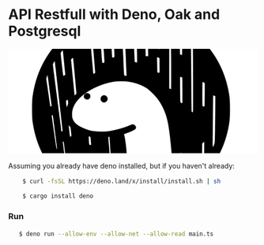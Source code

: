 # API Restfull with Deno, Oak and Postgresql

![Drag Racing](deno.png)

Assuming you already have deno installed, but if you haven't already:

```bash
    $ curl -fsSL https://deno.land/x/install/install.sh | sh
```
```bash
    $ cargo install deno
```

### Run

 ```bash
    $ deno run --allow-env --allow-net --allow-read main.ts
 ```